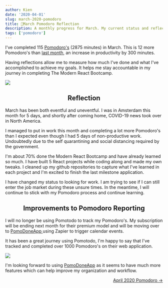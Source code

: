 ```yaml
---
author: Kien
date: '2020-04-01'
slug: march-2020-pomodoro
title: 🍅March Pomodoro Reflection
description: A monthly progress for March. My current status and reflection on my productivity, goals and achievements.
tags: ['pomodoro']
---
```


I've completed 115 [Pomodoro's](/blog/pomodoro-technique/) (2875 minutes) in March. This is 12 more Pomodoro's than [last month](/february-2020-pomodoro/), an increase in productivity by 300 minutes.

Having reflections allow me to measure how much I've done and what I've accomplished to achieve my goals. It helps me stay accountable in my journey in completing The Modern React Bootcamp.

![](/static/images/pomodoros/pomotodomar2020.png)

## <center>Reflection</center>

March has been both eventful and uneventful. I was in Amsterdam this month for 5 days, and shortly after coming home, COVID-19 news took over in North America.

I managed to put in work this month and completing a lot more Pomodoro's than I expected even though I had 5 days of non-productive work. Undoubtedly due to the self quarantining and social distancing required by the government.

I'm about 70% done the Modern React Bootcamp and have already learned so much. I have built 5 React projects while coding along and made my own tweaks. I cleaned up my github repositories to capture what I've learned in each project and I'm excited to finish the last milestone application.

I have changed my status to looking for work. I am trying to see if I can still enter the job market during these unsure times. In the meantime, I will continue to stick with my Pomodoro process and continue learning.

## <center>Improvements to Pomodoro Reporting </center>

I will no longer be using Pomotodo to track my Pomodoro's. My subscription will be ending next month for their premium model and will be moving over to <a href="https://pomodoneapp.com/" target="__blank"> PomoDoneApp </a> using Zapier to trigger calendar events.

It has been a great journey using Pomotodo, I'm happy to say that I've tracked and completed over 1000 Pomodoro's on their web application.

![](/static/images/pomodoros/pomotodoalltime.png)

I'm looking forward to using <a href="https://pomodoneapp.com/" target="_blank">PomoDoneApp</a> as it seems to have much more features which can help improve my organization and workflow.

<div align="right"><a href="/april-2020-pomodoro/">April 2020 Pomodoro &rarr;</a></div>
